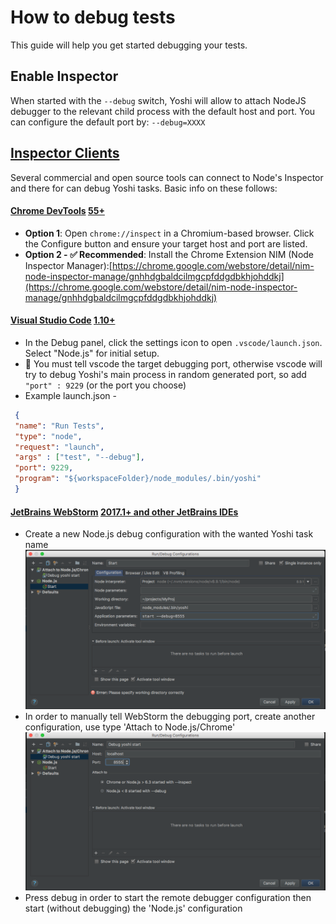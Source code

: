 # How to debug tests  
This guide will help you get started debugging your tests.
  
## Enable Inspector  
When started with the `--debug` switch, Yoshi will allow to attach NodeJS debugger to the relevant child process with the default host and port.
You can configure the default port by: `--debug=XXXX`    
  
## [Inspector Clients](https://nodejs.org/en/docs/guides/debugging-getting-started/#inspector-clients)  
  
Several commercial and open source tools can connect to Node's Inspector and there for can debug Yoshi tasks. Basic info on these follows:  
  
#### [Chrome DevTools](https://github.com/ChromeDevTools/devtools-frontend)  [55+](https://nodejs.org/en/docs/guides/debugging-getting-started/#chrome-devtools-55)  
  
-   **Option 1**: Open  `chrome://inspect` in a Chromium-based browser. Click the Configure button and ensure your target host and port are listed.  
-   **Option 2 - ✅ Recommended**: Install the Chrome Extension NIM (Node Inspector Manager):[https://chrome.google.com/webstore/detail/nim-node-inspector-manage/gnhhdgbaldcilmgcpfddgdbkhjohddkj](https://chrome.google.com/webstore/detail/nim-node-inspector-manage/gnhhdgbaldcilmgcpfddgdbkhjohddkj)  
  
  
#### [Visual Studio Code](https://github.com/microsoft/vscode)  [1.10+](https://nodejs.org/en/docs/guides/debugging-getting-started/#visual-studio-code-1-10)  
  
- In the Debug panel, click the settings icon to open  `.vscode/launch.json`. Select "Node.js" for initial setup.  
- 📌 You must tell vscode the target debugging port, otherwise vscode will try to debug Yoshi's main process in random generated port, so add `"port" : 9229` (or the port you choose)
 - Example launch.json -  
   
```json
 {  
 "name": "Run Tests", 
 "type": "node",
 "request": "launch",
 "args" : ["test", "--debug"], 
 "port": 9229, 
 "program": "${workspaceFolder}/node_modules/.bin/yoshi"
 }  
```  
#### [JetBrains WebStorm](https://www.jetbrains.com/webstorm/)  [2017.1+ and other JetBrains IDEs](https://nodejs.org/en/docs/guides/debugging-getting-started/#jetbrains-webstorm-2017-1-and-other-jetbrains-ides)  
  
- Create a new Node.js debug configuration with the wanted Yoshi task name   
![image description](./assets/debug.png)  
- In order to manually tell WebStorm the debugging port, create another configuration, use type 'Attach to Node.js/Chrome'
![image description](./assets/remotedebug.png)
- Press debug in order to start the remote debugger configuration then start (without debugging) the 'Node.js' configuration
